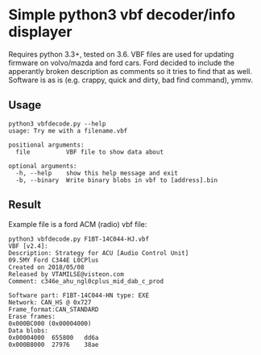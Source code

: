 # Simple python3 vbf decoder/info displayer

Requires python 3.3+, tested on 3.6.
VBF files are used for updating firmware on volvo/mazda and ford cars.
Ford decided to include the apperantly broken description as comments so it tries to find that as well. Software is as is (e.g. crappy, quick and dirty, bad find command), ymmv.

## Usage
```
python3 vbfdecode.py --help
usage: Try me with a filename.vbf

positional arguments:
  file          VBF file to show data about

optional arguments:
  -h, --help    show this help message and exit
  -b, --binary  Write binary blobs in vbf to [address].bin
```

## Result
Example file is a ford ACM (radio) vbf file:

```
python3 vbfdecode.py F1BT-14C044-HJ.vbf 
VBF [v2.4]:
Description: Strategy for ACU [Audio Control Unit]
09.5MY Ford C344E L0CPlus
Created on 2018/05/08
Released by VTAMILSE@visteon.com
Comment: c346e_ahu_ngl0cplus_mid_dab_c_prod
                  
Software part: F1BT-14C044-HN type: EXE
Network: CAN_HS @ 0x727
Frame_format:CAN_STANDARD
Erase frames:
0x000BC000 (0x00004000)
Data blobs:
0x00004000	655800	 dd6a
0x000B8000	27976	 38ae
```
